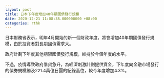 ```yaml
---
layout: post
title: 日本下年度增加40年期國債發行規模
date: 2020-12-21 11:08:38.000000000 +08:00
categories: rthk
---
```


日本財務省表示，明年4月開始的新一個財政年度，將會增加40年期國債發行規模，由於投資者對長期國債需求大。

政府計劃下年度其他期限國債發行規模，維持於今個年度的水平。

不過，疫情導致政府借貸急升，為經濟刺激計劃提供資金，下年度向金融市場發行的債券規模觸及221.4萬億日圓的紀錄高位，較今年度增加4.3%。
